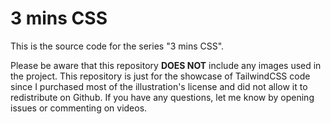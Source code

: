 # 3 mins CSS

This is the source code for the series "3 mins CSS". 

Please be aware that this repository **DOES NOT** include any images used in the project. This repository is just for the showcase of TailwindCSS code since I purchased most of the illustration's license and did not allow it to redistribute on Github. If you have any questions, let me know by opening issues or commenting on videos.
